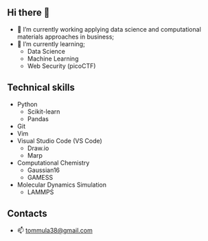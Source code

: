 ## Hi there 👋
- 🔭 I’m currently working applying data science and computational materials approaches in business;
- 🌱 I’m currently learning;
  - Data Science
  - Machine Learning
  - Web Security (picoCTF)

## Technical skills
- Python
  - Scikit-learn
  - Pandas
- Git
- Vim
- Visual Studio Code (VS Code)
  - Draw.io
  - Marp 
- Computational Chemistry
  - Gaussian16
  - GAMESS
- Molecular Dynamics Simulation
  - LAMMPS 

 
## Contacts
- 📫 tommula38@gmail.com
